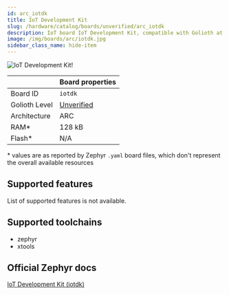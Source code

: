```yaml
---
id: arc_iotdk
title: IoT Development Kit
slug: /hardware/catalog/boards/unverified/arc_iotdk
description: IoT board IoT Development Kit, compatible with Golioth at unverified level.
image: /img/boards/arc/iotdk.jpg
sidebar_class_name: hide-item
---
```


[//]: # (This is an auto-generated file, do not edit! Changes to it will be lost upon re-generation)

![IoT Development Kit!](/img/boards/arc/iotdk.jpg "IoT Development Kit")

|                | Board properties     |
| -------------  | -------------------- |
| Board ID       | `iotdk` |
| Golioth Level  | [Unverified](/hardware#unverified-boards) |
| Architecture   | ARC |
| RAM*           | 128 kB |
| Flash*         | N/A |

\* values are as reported by Zephyr `.yaml` board files, which don't represent the overall available resources



## Supported features

List of supported features is not available.

## Supported toolchains

* zephyr
* xtools

## Official Zephyr docs

[IoT Development Kit (iotdk)](https://docs.zephyrproject.org/latest/boards/arc/iotdk/doc/index.html)
